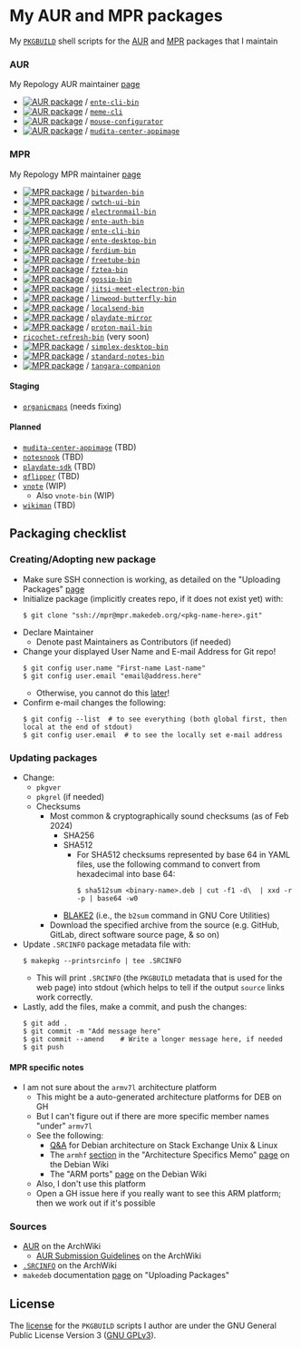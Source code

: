 # My AUR and MPR packages
My [`PKGBUILD`](https://wiki.archlinux.org/title/PKGBUILD) shell scripts for
the [AUR](https://en.wikipedia.org/wiki/Arch_Linux#Arch_User_Repository_(AUR))
and [MPR](https://mpr.makedeb.org/) packages that I maintain

### AUR
My Repology AUR maintainer [page](https://repology.org/maintainer/taivlam@aur)
* [![AUR package](https://repology.org/badge/version-for-repo/aur/ente-cli.svg)](https://repology.org/project/ente-cli/versions) / [`ente-cli-bin`](https://aur.archlinux.org/packages/ente-cli-bin)
* [![AUR package](https://repology.org/badge/version-for-repo/aur/meme-cli.svg)](https://repology.org/project/meme-cli/versions) / [`meme-cli`](https://aur.archlinux.org/packages/meme-cli)
* [![AUR package](https://repology.org/badge/version-for-repo/aur/mouse-configurator.svg)](https://repology.org/project/mouse-configurator/versions) / [`mouse-configurator`](https://aur.archlinux.org/packages/mouse-configurator)
* [![AUR package](https://repology.org/badge/version-for-repo/aur/mudita-center.svg)](https://repology.org/project/mudita-center/versions) / [`mudita-center-appimage`](https://aur.archlinux.org/packages/mudita-center-appimage)

### MPR
My Repology MPR maintainer [page](https://repology.org/maintainer/taivlam@mpr)
* [![MPR package](https://repology.org/badge/version-for-repo/mpr/bitwarden.svg)](https://repology.org/project/bitwarden/versions) / [`bitwarden-bin`](https://mpr.makedeb.org/packages/bitwarden-bin)
* [![MPR package](https://repology.org/badge/version-for-repo/mpr/cwtch-ui.svg)](https://repology.org/project/cwtch-ui/versions) / [`cwtch-ui-bin`](https://mpr.makedeb.org/packages/cwtch-ui-bin)
* [![MPR package](https://repology.org/badge/version-for-repo/mpr/electronmail.svg)](https://repology.org/project/electronmail/versions) / [`electronmail-bin`](https://mpr.makedeb.org/packages/electronmail-bin)
* [![MPR package](https://repology.org/badge/version-for-repo/mpr/ente-auth.svg)](https://repology.org/project/ente-auth/versions) / [`ente-auth-bin`](https://mpr.makedeb.org/packages/ente-auth-bin)
* [![MPR package](https://repology.org/badge/version-for-repo/mpr/ente-cli.svg)](https://repology.org/project/ente-cli/versions) / [`ente-cli-bin`](https://mpr.makedeb.org/packages/ente-cli-bin)
* [![MPR package](https://repology.org/badge/version-for-repo/mpr/ente-desktop.svg)](https://repology.org/project/ente-desktop/versions) / [`ente-desktop-bin`](https://mpr.makedeb.org/packages/ente-desktop-bin)
* [![MPR package](https://repology.org/badge/version-for-repo/mpr/ferdium.svg)](https://repology.org/project/ferdium/versions) / [`ferdium-bin`](https://mpr.makedeb.org/packages/ferdium-bin)
* [![MPR package](https://repology.org/badge/version-for-repo/mpr/freetube.svg)](https://repology.org/project/freetube/versions) / [`freetube-bin`](https://mpr.makedeb.org/packages/freetube-bin)
* [![MPR package](https://repology.org/badge/version-for-repo/mpr/fztea.svg)](https://repology.org/project/fztea/versions) / [`fztea-bin`](https://mpr.makedeb.org/packages/fztea-bin)
* [![MPR package](https://repology.org/badge/version-for-repo/mpr/gossip-nostr.svg)](https://repology.org/project/gossip-nostr/versions) / [`gossip-bin`](https://mpr.makedeb.org/packages/gossip-bin)
* [![MPR package](https://repology.org/badge/version-for-repo/mpr/jitsi-meet-electron.svg)](https://repology.org/project/jitsi-meet-electron/versions) / [`jitsi-meet-electron-bin`](https://mpr.makedeb.org/packages/jitsi-meet-electron-bin)
* [![MPR package](https://repology.org/badge/version-for-repo/mpr/linwood-butterfly.svg)](https://repology.org/project/linwood-butterfly/versions) / [`linwood-butterfly-bin`](https://mpr.makedeb.org/packages/linwood-butterfly-bin)
* [![MPR package](https://repology.org/badge/version-for-repo/mpr/localsend.svg)](https://repology.org/project/localsend/versions) / [`localsend-bin`](https://mpr.makedeb.org/packages/localsend-bin)
* [![MPR package](https://repology.org/badge/version-for-repo/mpr/playdate-mirror.svg)](https://repology.org/project/playdate-mirror/versions) / [`playdate-mirror`](https://mpr.makedeb.org/packages/playdate-mirror)
* [![MPR package](https://repology.org/badge/version-for-repo/mpr/proton-mail.svg)](https://repology.org/project/proton-mail/versions) / [`proton-mail-bin`](https://mpr.makedeb.org/packages/proton-mail-bin)
* [`ricochet-refresh-bin`](https://repology.org/project/ricochet-refresh/versions) (very soon)
* [![MPR package](https://repology.org/badge/version-for-repo/mpr/simplex-desktop.svg)](https://repology.org/project/simplex-desktop/versions) / [`simplex-desktop-bin`](https://mpr.makedeb.org/packages/simplex-desktop-bin)
* [![MPR package](https://repology.org/badge/version-for-repo/mpr/standard-notes.svg)](https://repology.org/project/standard-notes/versions) / [`standard-notes-bin`](https://mpr.makedeb.org/packages/standard-notes-bin)
* [![MPR package](https://repology.org/badge/version-for-repo/mpr/tangara-companion.svg)](https://repology.org/project/tangara-companion/versions) / [`tangara-companion`](https://mpr.makedeb.org/packages/tangara-companion)
#### Staging
* [`organicmaps`](https://repology.org/project/organicmaps/versions) (needs fixing)
#### Planned
* [`mudita-center-appimage`](https://repology.org/project/mudita-center/versions) (TBD)
* [`notesnook`](https://repology.org/project/notesnook/versions) (TBD)
* [`playdate-sdk`](https://repology.org/project/playdate-sdk/versions) (TBD)
* [`qflipper`](https://repology.org/project/qflipper/versions) (TBD)
* [`vnote`](https://repology.org/project/vnote/versions) (WIP)
    * Also `vnote-bin` (WIP)
* [`wikiman`](https://repology.org/project/wikiman/versions) (TBD)

## Packaging checklist
### Creating/Adopting new package
* Make sure SSH connection is working, as detailed on the "Uploading Packages" [page](https://docs.makedeb.org/using-the-mpr/uploading-packages/)
* Initialize package (implicitly creates repo, if it does not exist yet) with:
  ```
  $ git clone "ssh://mpr@mpr.makedeb.org/<pkg-name-here>.git"
  ```
* Declare Maintainer
    * Denote past Maintainers as Contributors (if needed)
* Change your displayed User Name and E-mail Address for Git repo!
  ```
  $ git config user.name "First-name Last-name"
  $ git config user.email "email@address.here"
  ```
    * Otherwise, you cannot do this [later](https://wiki.archlinux.org/title/AUR_submission_guidelines#Publishing_new_package_content)!
* Confirm e-mail changes the following:
  ```
  $ git config --list  # to see everything (both global first, then local at the end of stdout)
  $ git config user.email  # to see the locally set e-mail address
  ```

### Updating packages
* Change:
    * `pkgver`
    * `pkgrel` (if needed)
    * Checksums
        * Most common & cryptographically sound checksums (as of Feb 2024)
            * SHA256
            * SHA512
                * For SHA512 checksums represented by base 64 in YAML files, use the following command to convert from hexadecimal into base 64:
                  ```
                  $ sha512sum <binary-name>.deb | cut -f1 -d\  | xxd -r -p | base64 -w0
                  ```
            * [BLAKE2](https://en.wikipedia.org/wiki/BLAKE_(hash_function)#Users_of_BLAKE2) (i.e., the `b2sum` command in GNU Core Utilities)
        * Download the specified archive from the source (e.g. GitHub, GitLab, direct software source page, & so on)
* Update `.SRCINFO` package metadata file with:
  ```
  $ makepkg --printsrcinfo | tee .SRCINFO
  ```
    * This will print `.SRCINFO` (the `PKGBUILD` metadata that is used for the web page) into stdout (which helps to tell if the output `source` links work correctly.
* Lastly, add the files, make a commit, and push the changes:
  ```
  $ git add .
  $ git commit -m "Add message here"
  $ git commit --amend    # Write a longer message here, if needed
  $ git push
  ```

#### MPR specific notes
* I am not sure about the `armv7l` architecture platform
    * This might be a auto-generated architecture platforms for DEB on GH
    * But I can't figure out if there are more specific member names "under" `armv7l`
    * See the following:
        * [Q&A](https://unix.stackexchange.com/questions/751294/what-debian-arch-should-i-use-for-armv7l-kernel) for Debian architecture on Stack Exchange Unix & Linux
        * The `armhf` [section](https://wiki.debian.org/ArchitectureSpecificsMemo#armhf) in the "Architecture Specifics Memo" [page](https://wiki.debian.org/ArchitectureSpecificsMemo) on the Debian Wiki
        * The "ARM ports" [page](https://www.debian.org/ports/arm/) on the Debian Wiki
    * Also, I don't use this platform
    * Open a GH issue here if you really want to see this ARM platform; then we work out if it's possible

### Sources
* [AUR](https://wiki.archlinux.org/title/Arch_User_Repository) on the ArchWiki
    * [AUR Submission Guidelines](https://wiki.archlinux.org/title/AUR_submission_guidelines) on the ArchWiki
* [`.SRCINFO`](https://wiki.archlinux.org/title/.SRCINFO) on the ArchWiki
* `makedeb` documentation [page](https://docs.makedeb.org/using-the-mpr/uploading-packages/) on "Uploading Packages"

## License
The [license](LICENSE) for the `PKGBUILD` scripts I author are under the GNU
General Public License Version 3
([GNU GPLv3](https://en.wikipedia.org/wiki/GNU_General_Public_License#Version_3)).
